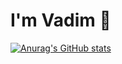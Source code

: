 # I'm Vadim 👋

[![Anurag's GitHub stats](https://github-readme-stats.vercel.app/api?username=aso-off&show_icons=true)](https://github.com/aso-off/github-readme-stats)
